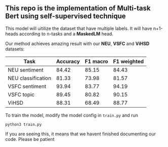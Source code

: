 ## This repo is the implementation of Multi-task Bert using self-supervised technique 

This model will uitilize the dataset that have multiple labels. It will have n+1-heads according to n-tasks and a **MaskedLM** head.

Our method achieves amazing result with our **NEU**, **VSFC** and **ViHSD** datasets:

| Task | Accuracy | F1 macro | F1 weighted |
|----------|----------|----------|----------|
|  NEU sentiment   | 84.42	|85.15|	84.43
|  NEU classification   | 81.33 |	73.98 |	81.57
|  VSFC sentiment        |93.94	|83.77|	94.19
|  VSFC topic  | 89.45 |	80.82	|90.15
|  ViHSD  |88.31 |	68.49 |	88.77


To train the model, modify the model config in `train.py` and run 

`python3 train.py`

If you are seeing this, it means that we havent finished documenting our code. Please be patient
